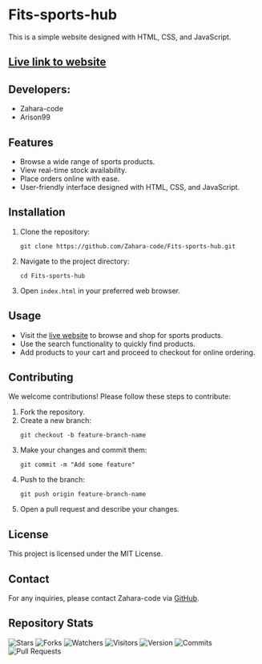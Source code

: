 # Fits-sports-hub

This is a simple website designed with HTML, CSS, and JavaScript.

## [Live link to website](https://Zahara-code.github.io/Fits-sports-hub)

## Developers:
- Zahara-code
- Arison99

## Features
- Browse a wide range of sports products.
- View real-time stock availability.
- Place orders online with ease.
- User-friendly interface designed with HTML, CSS, and JavaScript.

## Installation
1. Clone the repository:
   ```
   git clone https://github.com/Zahara-code/Fits-sports-hub.git
   ```
2. Navigate to the project directory:
   ```
   cd Fits-sports-hub
   ```
3. Open `index.html` in your preferred web browser.

## Usage
- Visit the [live website](https://Zahara-code.github.io/Fits-sports-hub) to browse and shop for sports products.
- Use the search functionality to quickly find products.
- Add products to your cart and proceed to checkout for online ordering.

## Contributing
We welcome contributions! Please follow these steps to contribute:
1. Fork the repository.
2. Create a new branch:
   ```
   git checkout -b feature-branch-name
   ```
3. Make your changes and commit them:
   ```
   git commit -m "Add some feature"
   ```
4. Push to the branch:
   ```
   git push origin feature-branch-name
   ```
5. Open a pull request and describe your changes.

## License
This project is licensed under the MIT License.

## Contact
For any inquiries, please contact Zahara-code via [GitHub](https://github.com/Zahara-code).

## Repository Stats
![Stars](https://img.shields.io/github/stars/Zahara-code/Fits-sports-hub?style=social)
![Forks](https://img.shields.io/github/forks/Zahara-code/Fits-sports-hub?style=social)
![Watchers](https://img.shields.io/github/watchers/Zahara-code/Fits-sports-hub?style=social)
![Visitors](https://visitor-badge.glitch.me/badge?page_id=Zahara-code.Fits-sports-hub)
![Version](https://img.shields.io/github/package-json/v/Zahara-code/Fits-sports-hub)
![Commits](https://img.shields.io/github/commit-activity/y/Zahara-code/Fits-sports-hub)
![Pull Requests](https://img.shields.io/github/issues-pr/Zahara-code/Fits-sports-hub)
